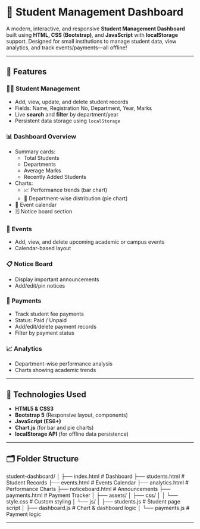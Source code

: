 # 📘 Student Management Dashboard

A modern, interactive, and responsive **Student Management Dashboard** built using **HTML, CSS (Bootstrap)**, and **JavaScript** with **localStorage** support. Designed for small institutions to manage student data, view analytics, and track events/payments—all offline!

---

## 🌟 Features

### 🧑‍🎓 Student Management
- Add, view, update, and delete student records
- Fields: Name, Registration No, Department, Year, Marks
- Live **search** and **filter** by department/year
- Persistent data storage using `localStorage`

### 📊 Dashboard Overview
- Summary cards:
  - Total Students
  - Departments
  - Average Marks
  - Recently Added Students
- Charts:
  - 📈 Performance trends (bar chart)
  - 🧮 Department-wise distribution (pie chart)
- 📅 Event calendar
- 🗒️ Notice board section

### 📅 Events
- Add, view, and delete upcoming academic or campus events
- Calendar-based layout

### 📋 Notice Board
- Display important announcements
- Add/edit/pin notices

### 💸 Payments
- Track student fee payments
- Status: Paid / Unpaid
- Add/edit/delete payment records
- Filter by payment status

### 📈 Analytics
- Department-wise performance analysis
- Charts showing academic trends

---

## 🧰 Technologies Used

- **HTML5 & CSS3**
- **Bootstrap 5** (Responsive layout, components)
- **JavaScript (ES6+)**
- **Chart.js** (for bar and pie charts)
- **localStorage API** (for offline data persistence)

---

## 🗂️ Folder Structure

student-dashboard/
│
├── index.html # Dashboard
├── students.html # Student Records
├── events.html # Events Calendar
├── analytics.html # Performance Charts
├── noticeboard.html # Announcements
├── payments.html # Payment Tracker
│
├── assets/
│ ├── css/
│ │ └── style.css # Custom styling
│ └── js/
│ ├── students.js # Student page script
│ ├── dashboard.js # Chart & dashboard logic
│ └── payments.js # Payment logic


---


